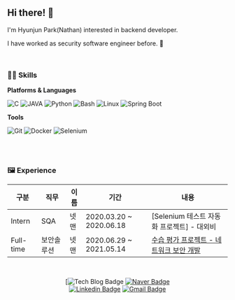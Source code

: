 ## Hi there! 🙌 
I'm Hyunjun Park(Nathan) interested in backend developer.

I have worked as security software engineer before. 🤣

<br/>

### 🐱‍🐉 Skills
**Platforms & Languages**

![C](http://img.shields.io/badge/-C-A8B9CC?style=flat-square&logo=C&logoColor=white)
![JAVA](http://img.shields.io/badge/-JAVA-007396?style=flat-square&logo=JAVA&logoColor=white)
![Python](http://img.shields.io/badge/-Python-3776AB?style=flat-square&logo=Python&logoColor=white)
![Bash](http://img.shields.io/badge/-Bash-4EAA25?style=flat-square&logo=GNU%20Bash&logoColor=white)
![Linux](http://img.shields.io/badge/-Linux-FCC624?style=flat-square&logo=Linux&logoColor=black)
![Spring Boot](http://img.shields.io/badge/-Spring%20Boot-6DB33F?style=flat-square&logo=spring&logoColor=white)  


**Tools**

![Git](http://img.shields.io/badge/-Git-F05032?style=flat-square&logo=Git&logoColor=white)  ![Docker](http://img.shields.io/badge/-Docker-2496ED?style=flat-square&logo=Docker&logoColor=white)  ![Selenium](http://img.shields.io/badge/-Selenium-43B02A?style=flat-square&logo=Selenium&logoColor=white)  
  
<br/>
<br/>

### 🖼 Experience 
| 구분 | 직무 | 이름 |  기간 | 내용 |
| ---- | ---- | ---- | ----------- | ----- |
|Intern  |  SQA |  넷맨 | 2020.03.20 ~ 2020.06.18 | [Selenium 테스트 자동화 프로젝트] - 대외비 |
|Full-time  |보안솔루션 |  넷맨 | 2020.06.29 ~ 2021.05.14 | [수습 평가 프로젝트 - 네트워크 보안 개발](https://github.com/hjun-park/Network-Project-Intern) |


<br/>
<div align=center>

[![Tech Blog Badge](http://img.shields.io/badge/-Tech%20blog-black?style=flat-square&logo=github&link=https://blossom6729.tistory.com/)
[![Naver Badge](http://img.shields.io/badge/-Naver%20blog-03C75A?style=flat-square&logo=naver&logoColor=white&link=https://blog.naver.com/tkdldjs35/)](https://blog.naver.com/tkdldjs35/)	
[![Linkedin Badge](https://img.shields.io/badge/-LinkedIn-blue?style=flat-square&logo=Linkedin&logoColor=white&link=https://www.linkedin.com/in/merassom/)](https://www.linkedin.com/in/merassom/)
[![Gmail Badge](https://img.shields.io/badge/Gmail-d14836?style=flat-square&logo=Gmail&logoColor=white&link=mailto:phj0860@gmail.com)](mailto:phj0860@gmail.com)

</div>

  
